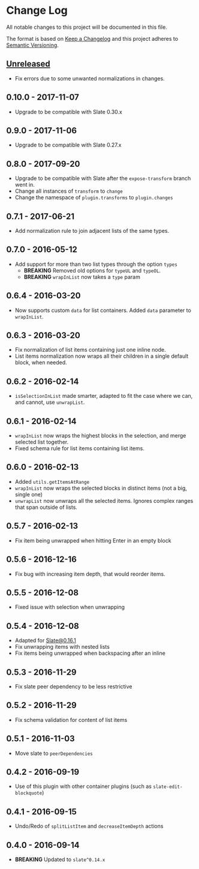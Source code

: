 # Change Log
All notable changes to this project will be documented in this file.

The format is based on [Keep a Changelog](http://keepachangelog.com/) and this project adheres to [Semantic Versioning](http://semver.org/).


## [Unreleased]

[Unreleased]: https://github.com/GitbookIO/slate-edit-list/compare/0.10.0...HEAD

- Fix errors due to some unwanted normalizations in changes.

## 0.10.0 - 2017-11-07

- Upgrade to be compatible with Slate 0.30.x

## 0.9.0 - 2017-11-06

- Upgrade to be compatible with Slate 0.27.x

## 0.8.0 - 2017-09-20

- Upgrade to be compatible with Slate after the `expose-transform` branch went in.
- Change all instances of `transform` to `change`
- Change the namespace of `plugin.transforms` to `plugin.changes`

## 0.7.1 - 2017-06-21

- Add normalization rule to join adjacent lists of the same types.

## 0.7.0 - 2016-05-12

- Add support for more than two list types through the option `types`
  - **BREAKING** Removed old options for `typeUL` and `typeOL`.
  - **BREAKING** `wrapInList` now takes a `type` param

## 0.6.4 - 2016-03-20

- Now supports custom `data` for list containers. Added `data` parameter to `wrapInList`.

## 0.6.3 - 2016-03-20

- Fix normalization of list items containing just one inline node.
- List items normalization now wraps all their children in a single default block, when needed.

## 0.6.2 - 2016-02-14

- `isSelectionInList` made smarter, adapted to fit the case where we can, and cannot, use `unwrapList`.

## 0.6.1 - 2016-02-14

- `wrapInList` now wraps the highest blocks in the selection, and merge selected list together.
- Fixed schema rule for list items containing list items.

## 0.6.0 - 2016-02-13

- Added `utils.getItemsAtRange`
- `wrapInList` now wraps the selected blocks in distinct items (not a big, single one)
- `unwrapList` now unwraps all the selected items. Ignores complex ranges that span outside of lists.

## 0.5.7 - 2016-02-13

- Fix item being unwrapped when hitting Enter in an empty block

## 0.5.6 - 2016-12-16

- Fix bug with increasing item depth, that would reorder items.

## 0.5.5 - 2016-12-08

- Fixed issue with selection when unwrapping

## 0.5.4 - 2016-12-08

- Adapted for Slate@0.16.1
- Fix unwrapping items with nested lists
- Fix items being unwrapped when backspacing after an inline

## 0.5.3 - 2016-11-29

- Fix slate peer dependency to be less restrictive

## 0.5.2 - 2016-11-29

- Fix schema validation for content of list items

## 0.5.1 - 2016-11-03

- Move slate to `peerDependencies`

## 0.4.2 - 2016-09-19

- Use of this plugin with other container plugins (such as `slate-edit-blockquote`)

## 0.4.1 - 2016-09-15

- Undo/Redo of `splitListItem` and `decreaseItemDepth` actions

## 0.4.0 - 2016-09-14

- **BREAKING** Updated to `slate^0.14.x`
